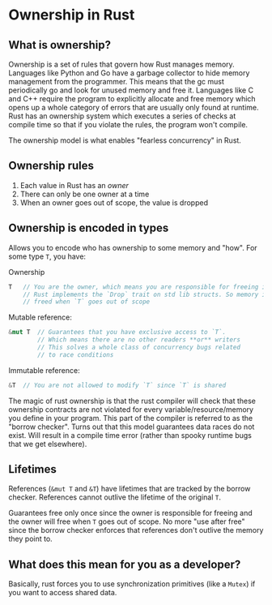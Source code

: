 # Ownership in Rust

## What is ownership?

Ownership is a set of rules that govern how Rust manages memory. Languages like Python and Go have a garbage collector to hide memory management from the programmer. This means that the gc must periodically go and look for unused memory and free it. Languages like C and C++ require the program to explicitly allocate and free memory which opens up a whole category of errors that are usually only found at runtime. Rust has an ownership system which executes a series of checks at compile time so that if you violate the rules, the program won't compile.

The ownership model is what enables "fearless concurrency" in Rust.

## Ownership rules

1. Each value in Rust has an _owner_
2. There can only be one owner at a time
3. When an owner goes out of scope, the value is dropped

## Ownership is encoded in types

Allows you to encode who has ownership to some memory and "how". For some type `T`, you have:

Ownership

```rust
T   // You are the owner, which means you are responsible for freeing it
    // Rust implements the `Drop` trait on std lib structs. So memory is 
    // freed when `T` goes out of scope
```
Mutable reference:

```rust
&mut T  // Guarantees that you have exclusive access to `T`.
        // Which means there are no other readers **or** writers
        // This solves a whole class of concurrency bugs related
        // to race conditions
```

Immutable reference:

```rust
&T  // You are not allowed to modify `T` since `T` is shared
```

The magic of rust ownership is that the rust compiler will check that these ownership contracts are not violated for every variable/resource/memory you define in your program. This part of the compiler is referred to as the "borrow checker". Turns out that this model guarantees data races do not exist. Will result in a compile time error (rather than spooky runtime bugs that we get elsewhere).

## Lifetimes

References (`&mut T` and `&T`) have lifetimes that are tracked by the borrow checker. References cannot outlive the lifetime of the original `T`.

Guarantees free only once since the owner is responsible for freeing and the owner will free when `T` goes out of scope. No more "use after free" since the borrow checker enforces that references don't outlive the memory they point to.

## What does this mean for you as a developer?

Basically, rust forces you to use synchronization primitives (like a `Mutex`) if you want to access shared data.
